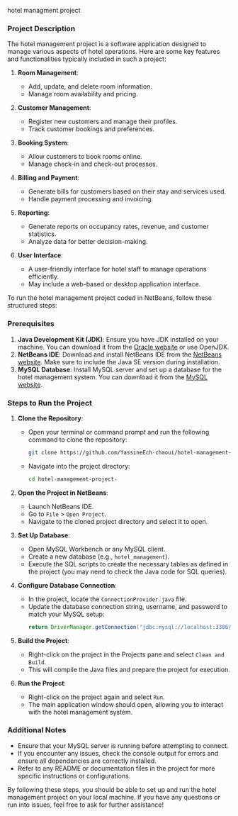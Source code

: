 hotel managment project 
### Project Description
The hotel management project is a software application designed to manage various aspects of hotel operations. Here are some key features and functionalities typically included in such a project:

1. **Room Management**: 
   - Add, update, and delete room information.
   - Manage room availability and pricing.

2. **Customer Management**:
   - Register new customers and manage their profiles.
   - Track customer bookings and preferences.

3. **Booking System**:
   - Allow customers to book rooms online.
   - Manage check-in and check-out processes.

4. **Billing and Payment**:
   - Generate bills for customers based on their stay and services used.
   - Handle payment processing and invoicing.

5. **Reporting**:
   - Generate reports on occupancy rates, revenue, and customer statistics.
   - Analyze data for better decision-making.

6. **User Interface**:
   - A user-friendly interface for hotel staff to manage operations efficiently.
   - May include a web-based or desktop application interface.


To run the hotel management project coded in NetBeans, follow these structured steps:

### Prerequisites
1. **Java Development Kit (JDK)**: Ensure you have JDK installed on your machine. You can download it from the [Oracle website](https://www.oracle.com/java/technologies/javase-jdk11-downloads.html) or use OpenJDK.
2. **NetBeans IDE**: Download and install NetBeans IDE from the [NetBeans website](https://netbeans.apache.org/). Make sure to include the Java SE version during installation.
3. **MySQL Database**: Install MySQL server and set up a database for the hotel management system. You can download it from the [MySQL website](https://dev.mysql.com/downloads/mysql/).

### Steps to Run the Project
1. **Clone the Repository**:
   - Open your terminal or command prompt and run the following command to clone the repository:
     ```bash
     git clone https://github.com/YassineEch-chaoui/hotel-management-project-.git
     ```
   - Navigate into the project directory:
     ```bash
     cd hotel-management-project-
     ```

2. **Open the Project in NetBeans**:
   - Launch NetBeans IDE.
   - Go to `File` > `Open Project`.
   - Navigate to the cloned project directory and select it to open.

3. **Set Up Database**:
   - Open MySQL Workbench or any MySQL client.
   - Create a new database (e.g., `hotel_management`).
   - Execute the SQL scripts to create the necessary tables as defined in the project (you may need to check the Java code for SQL queries).

4. **Configure Database Connection**:
   - In the project, locate the `ConnectionProvider.java` file.
   - Update the database connection string, username, and password to match your MySQL setup:
     ```java
     return DriverManager.getConnection("jdbc:mysql://localhost:3306/hotel_management?serverTimezone=UTC", "root", "your_password");
     ```

5. **Build the Project**:
   - Right-click on the project in the Projects pane and select `Clean and Build`.
   - This will compile the Java files and prepare the project for execution.

6. **Run the Project**:
   - Right-click on the project again and select `Run`.
   - The main application window should open, allowing you to interact with the hotel management system.


### Additional Notes
- Ensure that your MySQL server is running before attempting to connect.
- If you encounter any issues, check the console output for errors and ensure all dependencies are correctly installed.
- Refer to any README or documentation files in the project for more specific instructions or configurations.

By following these steps, you should be able to set up and run the hotel management project on your local machine. If you have any questions or run into issues, feel free to ask for further assistance!
